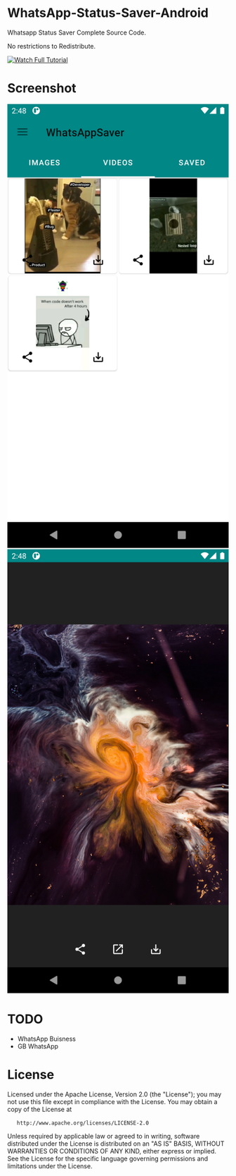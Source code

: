 # WhatsApp-Status-Saver-Android
Whatsapp Status Saver Complete Source Code.

No restrictions to Redistribute.

[![Watch Full Tutorial](https://img.youtube.com/vi/okA9cI1pENAD/0.jpg)](http://www.youtube.com/watch?v=okA9cI1pENA)

# Screenshot
![Screenshot](Screenshot_1635931085.png?raw=true "Screenshot")
![Screenshot](Screenshot_1635931119.png?raw=true "Screenshot")

# TODO
<ul>
<li>WhatsApp Buisness</li>
<li>GB WhatsApp</li>
</ul>

# License
   Licensed under the Apache License, Version 2.0 (the "License");
   you may not use this file except in compliance with the License.
   You may obtain a copy of the License at

       http://www.apache.org/licenses/LICENSE-2.0

   Unless required by applicable law or agreed to in writing, software
   distributed under the License is distributed on an "AS IS" BASIS,
   WITHOUT WARRANTIES OR CONDITIONS OF ANY KIND, either express or implied.
   See the License for the specific language governing permissions and
   limitations under the License.

